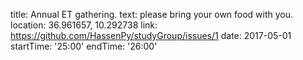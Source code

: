 title: Annual ET gathering.
text: please bring your own food with you.
location: 36.961657, 10.292738
link: https://github.com/HassenPy/studyGroup/issues/1
date: 2017-05-01
startTime: '25:00'
endTime: '26:00'

